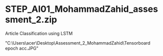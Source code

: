 # STEP_AI01_MohammadZahid_assessment_2.zip
Article Classification using LSTM

"C:\Users\acer\Desktop\Assessment_2_MohammadZahid\Tensorboard epoch acc.JPG"
